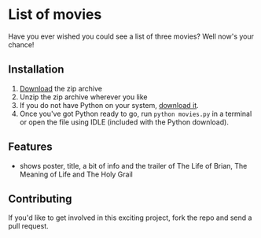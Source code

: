 # List of movies
Have you ever wished you could see a list of three movies? Well now's your chance!

## Installation
1. [Download](https://github.com/kevindoole/udacity-fs_webdev-project1/archive/master.zip) the zip archive
2. Unzip the zip archive wherever you like
3. If you do not have Python on your system, [download it](https://www.python.org/downloads/).
4. Once you've got Python ready to go, run `python movies.py` in a terminal or open the file using IDLE (included with the Python download).

## Features
- shows poster, title, a bit of info and the trailer of The Life of Brian, The Meaning of Life and The Holy Grail

## Contributing
If you'd like to get involved in this exciting project, fork the repo and send a pull request.
